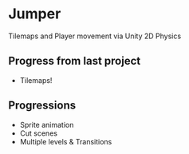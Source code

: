# Jumper
 Tilemaps and Player movement via Unity 2D Physics

## Progress from last project

- Tilemaps!

## Progressions

- Sprite animation
- Cut scenes
- Multiple levels & Transitions
